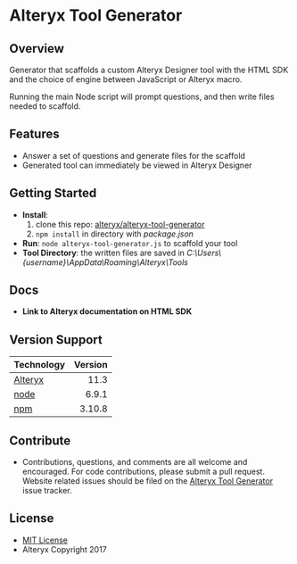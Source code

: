 Alteryx Tool Generator
===

Overview
---
Generator that scaffolds a custom Alteryx Designer tool with the HTML SDK and the choice of engine between JavaScript or Alteryx macro.

Running the main Node script will prompt questions, and then write files needed to scaffold.

Features
---
* Answer a set of questions and generate files for the scaffold
* Generated tool can immediately be viewed in Alteryx Designer

Getting Started
---
* __Install__:
   1. clone this repo: [alteryx/alteryx-tool-generator](https://github.com/alteryx/alteryx-tool-generator.git)
   2. `npm install` in directory with *package.json*
* __Run__: `node alteryx-tool-generator.js` to scaffold your tool
* __Tool Directory__: the written files are saved in *C:\Users\\{username}\AppData\Roaming\Alteryx\Tools*

Docs
---
* **Link to Alteryx documentation on HTML SDK**

Version Support
---

|Technology|Version|
|----------|------:|
|[Alteryx](http://downloads.alteryx.com/)   |   11.3|
|[node](https://nodejs.org/en/download/)      |  6.9.1|
|[npm](https://nodejs.org/en/download/)       | 3.10.8|

Contribute
---
* Contributions, questions, and comments are all welcome and encouraged. For code contributions, please submit a pull request. Website related issues should be filed on the [Alteryx Tool Generator](https://github.com/alteryx/alteryx-tool-generator/issues/new) issue tracker.

License
---
* [MIT License](https://github.com/alteryx/alteryx-tool-generator/blob/master/LICENSE)
* Alteryx Copyright 2017